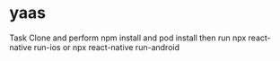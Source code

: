 # yaas
Task 
Clone and perform npm install and pod install then run npx react-native run-ios or npx react-native run-android


